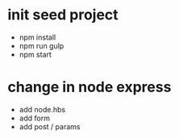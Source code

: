 

# init seed project

- npm install
- npm run gulp
- npm start

# change in node express

- add node.hbs
- add form
- add post / params
